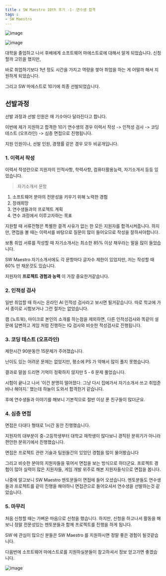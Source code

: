 ```yaml
---
title : SW Maestro 10th 후기 -1- 연수생 합격
tags :
- SW Maestro
---
```


![image](https://user-images.githubusercontent.com/44635266/71070439-1f3fd000-21be-11ea-81f8-9002d1cc19c0.png)

![image](https://user-images.githubusercontent.com/44635266/71070441-2070fd00-21be-11ea-94e6-a97c54c23e62.png)

대학을 졸업하고 나서 후배에게 소프트웨어 마에스트로에 대해서 알게 되었습니다. 신청할까 고민을 했지만,

바로 취업하기보다 1년 정도 시간을 가지고 역량을 쌓아 취업을 하는 게 어떨까 해서 지원하게 되었습니다.

그리고 SW 마에스트로 10기에 최종 선발되었습니다.

 
## 선발과정

선발 과정과 선발 인원은 매 기수마다 달라진다고 합니다. 

이번에 제가 지원하고 합격한 10기 연수생의 경우 이력서 작성 -> 인적성 검사 -> 코딩 테스트 (오프라인) -> 심층 면접으로 진행됩니다.

지원 인원이나, 선발 인원, 경쟁률 같은 경우 모두 비공개입니다.


### 1. 이력서 작성

이력서 작성란으로 지원자의 인적사항, 학력사항, 컴퓨터활용능력, 자기소개서 등등 있었습니다.

> 자기소개서 문항

1. 소프트웨어 분야의 전문성을 키우기 위해 노력한 경험
2. 장래희망
3. 연수생들과의 프로젝트 계획
4. 연수 과정에서 이루고자하는 목표

지원할 때 서류전형은 특별한 결격 사유가 없는 한 모든 지원자를 합격시켜줍니다. 하지만, 면접을 볼 때는 이력서를 바탕으로 질문이 많이 들어오므로 작성을 잘하셔야합니다.

보통 취업 서류를 작성할 때 자기소개서는 최소한 85% 이상 채우라는 말을 많이 들었습니다. 

SW Maestro 자기소개서에도 각 문항마다 글자수 제한이 있었지만, 저는 작성할 때 60% 만 채운것도 있습니다.

지원자의 **프로젝트 경험과 능력** 이 가장 중요한거같습니다.

 
### 2. 인적성 검사

일반 취업할 때 하시는 온라인 AI 인적성 검사라고 보시면 될거같습니다. 따로 학교에 가서 종이로 시험보거나 그런 절차는 없었습니다.

캠 (노트북), 마이크로 본인의 소개를 하는점을 제외하면, 다른 인적성검사와 똑같이 설문에 답변하고 게임 처럼 진행하는 IQ 검사와 비슷한 적성검사로 진행됩니다.
 
### 3. 코딩 테스트 (오프라인)

제한시간 90분동안 15문제가 주어졌습니다.

난이도 있는 어려운 문제는 없었지만, 평소에 PS 가 약해서 많이 풀지 못했습니다.

결과로 말씀 드리면 기억이 정확하지 않지만 5 - 6 문제 풀었습니다.

시험이 끝나고 나서 '이건 분명히 떨어졌다. 그냥 다시 집에가서 자기소개서 쓰고 취업준비나 해야지.' 했는데 하늘이 도와서 합격한거 같습니다.

후에 연수생들과 이야기를 해보니 기본적으로 절반 이상 푼 친구들이 많더군요.

### 4. 심층 면접

면접은 다대다 형태로 1시간 동안 진행했습니다.

지원자의 대부분이 중-고등학생부터 대학교 재학생이 많다보니 경직된 분위기가 아니라 편안한 분위기에서 진행했습니다.

면접은 프로젝트 관련 기술과 팀원들간의 있었던 경험을 많이 물어봤습니다

그리고 비슷한 분야의 지원자들을 묶어서 면접을 보는 방식으로 하더군요. 프로젝트 경험이 많아 실력이 많은 지원자들, 게임 개발 위주로 해본 지원자들식으로 면접을 봅니다.

나중에 알고보니 SW Maestro 멘토분들이 면접에 들어 오셨습니다. 멘토분들도 연수생들과 프로젝트를 같이 진행을 해야하니 면접관으로 들어오셔서 연수생을 선발하는것 같았습니다.

### 5. 마무리

처음 신청할 때는 가벼운 마음으로 신청을 했습니다. 하지만, 신청을 하고나서 활동을 해보니 정말 전문성있는 멘토분들과 함께 프로젝트를 진행을 하게 됩니다.

SW 에 관심이 많으신 분들은 SW Maestro 를 지원하시면 정말 좋은 경험이 될것같습니다.

다음번에 소프트웨어 마에스트로를 지원하실분들이 참고하셔서 정보 얻고가면 좋겠습니다.

![image](https://user-images.githubusercontent.com/44635266/71068007-0bde3600-21b9-11ea-95ac-37067d95c847.png)